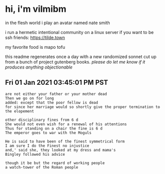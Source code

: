 # hi, i'm vilmibm

in the flesh world i play an avatar named nate smith

i run a hermetic intentional community on a linux server if you want to be ssh friends: https://tilde.town

my favorite food is mapo tofu

this readme regenerates once a day with a new randomized sonnet cut up from a bunch of project gutenberg books.
_please do let me know if it produces anything objectionable_

## Fri 01 Jan 2021 03:45:01 PM PST

    are not either your father or your mother dead
    Then we go on for long
    added: except that the poor fellow is dead
    for since her marriage would so shortly give the proper termination to the elopement
    
    other disciplinary fines from 6 d
    She would not even wish for a renewal of his attentions
    Thus for standing on a chair the fine is 6 d
    The emperor goes to war with the Moguls
    
    He is said to have been of the finest symmetrical form
    I am sure I do the Finest no injustice
    and,' said she, they looked at my dress and mama's
    Bingley followed his advice
    
    though it be but the regard of working people
    a watch-tower of the Roman people
